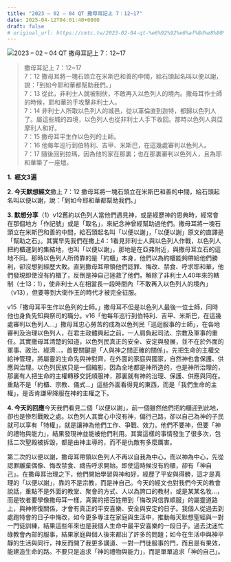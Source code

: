 ```yaml
---
title: "2023 – 02 – 04 QT 撒母耳記上 7：12~17"
date: 2025-04-12T04:01:40+0800
draft: false
# original_url: https://cmtc.tw/2023-02-04-qt-%e6%92%92%e6%af%8d%e8%80%b3%e8%a8%98%e4%b8%8a-7%ef%bc%9a1217
---
```


![2023 – 02 – 04 QT 撒母耳記上 7：12~17](/images/qt.jpg  "2023 – 02 – 04 QT 撒母耳記上 7：12~17")

> 撒母耳記上 7：12~17  
> 7：12 撒母耳將一塊石頭立在米斯巴和善的中間，給石頭起名叫以便以謝，說：「到如今耶和華都幫助我們。」  
> 7：13 從此，非利士人就被制伏，不敢再入以色列人的境內。撒母耳作士師的時候，耶和華的手攻擊非利士人。  
> 7：14 非利士人所取以色列人的城邑，從以革倫直到迦特，都歸以色列人了。屬這些城的四境，以色列人也從非利士人手下收回。那時以色列人與亞摩利人和好。  
> 7：15 撒母耳平生作以色列的士師。  
> 7：16 他每年巡行到伯特利、吉甲、米斯巴，在這幾處審判以色列人。  
> 7：17 隨後回到拉瑪，因為他的家在那裏；也在那裏審判以色列人，且為耶和華築了一座壇。

**1.  經文3遍**

**2. 今天默想經文**撒上 7：12 撒母耳將一塊石頭立在米斯巴和善的中間，給石頭起名叫以便以謝，說：「到如今耶和華都幫助我們。」

**3. 默想分享**（1）v12舊約以色列人當他們遇見神，或是經歷神的恩典時，經常會在那個地方「作記號」或是「取名」，來紀念神曾經幫助過他們。撒母耳將一塊石頭立在米斯巴和善的中間，給石頭起名叫「以便以謝」，「以便以謝」原文的直譯是「幫助之石」。其實早先我們在撒上4：1看見非利士人與以色列人作戰，以色列人把約櫃運到的集結地，也叫「以便以謝」，那地是在亞弗附近，與撒母耳立石的這地不同。那時以色列人所倚靠的是「約櫃」本身，他們以為約櫃能夠帶給他們勝利，卻沒想到經歷大敗。直到撒母耳帶領他們認罪、悔改、禁食、呼求耶和華，他們發現即使沒有約櫃了，反倒是神自己拯救了他們，解除了非利士人40年來的轄制（士13：1），使非利士人在相當長一段時間內「不敢再入以色列人的境內」（v13），但要等到大衛作王的時代才被完全征服。

v15「撒母耳平生作以色列的士師。」撒母耳不但是以色列人最後一位士師，同時他也身負先知與祭司的職分。v16「他每年巡行到伯特利、吉甲、米斯巴，在這幾處審判以色列人…」撒母耳忠心勞苦的成為以色列民「巡迴服事的士師」，在各地審判及治理以色列人，在君主政體興起之前，一人肩負起司法、宗教及軍事的重任。其實撒母耳清楚的知道，以色列民真正的安全、安定與發展，並不在於外面的軍事、政治、經濟…，首要關鍵是「人與神之間正確的關係」。先把生命的主權交給神管理，將屬靈的生命先與神對齊，在外面的家庭與國家，自然神也會保護、供應與治理。以色列民族只是一個縮影，因為全地都是神所造的，也是神所治理的，那裏有人把生命的主權轉移交託順服神，那裏就有神的治理、保護、供應與同在。重點不是「約櫃、宗教、儀式…」這些外面看得見的東西，而是「我們生命的主權」，是否肯謙卑降服在神的主權之下。

**4. 今天的回應**今天我們看見二個「以便以謝」，前一個雖然他們把約櫃迎到此地，卻也是慘烈戰敗之處。以色列人其實心中沒有神，偏行己路，卻以自己為神的子民就可以享有「特權」，就是讓神為他們工作、爭戰、效力。他們不要神，但要「神的禮物與能力」，結果發現神並能被他們利用。其實這樣的事情發生了很多次，包括二次聖殿被拆毀，都是由神主導的，而不是仇敵有多麼厲害。

第二次的以便以謝，撒母耳帶領以色列人不再以自我為中心，而以神為中心，先從認罪離棄偶像、悔改禁食、禱告呼求開始。即使這時候沒有約櫃，卻有「神自己」。在撒母耳治理之下，他們開始學習與神和好，經歷了平安與得勝，這才是真理的「以便以謝」，靠的不是宗教，而是神自己。今天的經文也對我們今天的教會說話，重點不是外面的教堂、聚會的方式、人以為誇口的教材，或是某某名牧…，而是牧者要學像撒母耳一樣，真實的把百姓帶到「悔改與信靠順服」的屬靈道路上，與神修復關係，才會有真正的平安喜樂、安全與安定的日子。我個人從過去到處跑特會的日子中悔改，如今更多專注在家庭與生活中，推動每天默想聖經與一對一門徒訓練，結果這些年來也是我個人生命中最平安喜樂的一段日子。過去沈迷忙碌教會內部的服事，結果家庭與個人後來都出了許多的問題；如今在生活中與神平靜的生活與同行，神反而開了我更多講道、一對一門徒服事的門，而且是有果效，能建造生命的路。不要只是追求「神的禮物與能力」，而是單單追求「神的自己」。